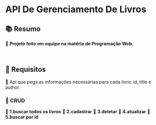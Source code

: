 <h1> API De Gerenciamento De Livros </h2>

<h2>📚 Resumo </h2> 

🔹 <strong>Projeto feito em equipe na matéria de Programação Web.</strong>

<br>

<h2> 🚦 Requisitos </h2>


🔹 Api que pega as informações necessárias para cada livro: id, title e author.

<h3>🔺 CRUD </h3>

🔹 <strong>1.buscar todos os livros</strong>
🔹 <strong>2.cadastrar</strong>
🔹 <strong>3.deletar</strong>
🔹 <strong>4.atualizar</strong>
🔹 <strong>5.buscar por id</strong>



